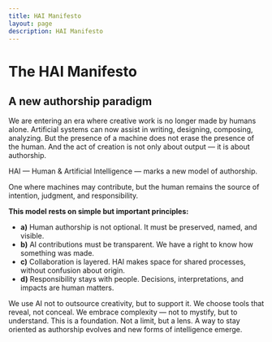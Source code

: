 ```yaml
---
title: HAI Manifesto
layout: page
description: HAI Manifesto
---
```


# The HAI Manifesto

## A new authorship paradigm

We are entering an era where creative work is no longer made by humans alone. 
Artificial systems can now assist in writing, designing, composing, analyzing. 
But the presence of a machine does not erase the presence of the human. 
And the act of creation is not only about output — it is about authorship.

HAI — Human & Artificial Intelligence — marks a new model of authorship.

One where machines may contribute, but the human remains the source of intention, judgment, and responsibility.

**This model rests on simple but important principles:**

- **a)** Human authorship is not optional. It must be preserved, named, and visible.
- **b)** AI contributions must be transparent. We have a right to know how something was made.
- **c)** Collaboration is layered. HAI makes space for shared processes, without confusion about origin.
- **d)** Responsibility stays with people. Decisions, interpretations, and impacts are human matters.

We use AI not to outsource creativity, but to support it.
We choose tools that reveal, not conceal.
We embrace complexity — not to mystify, but to understand.
This is a foundation.
Not a limit, but a lens.
A way to stay oriented as authorship evolves and new forms of intelligence emerge.
